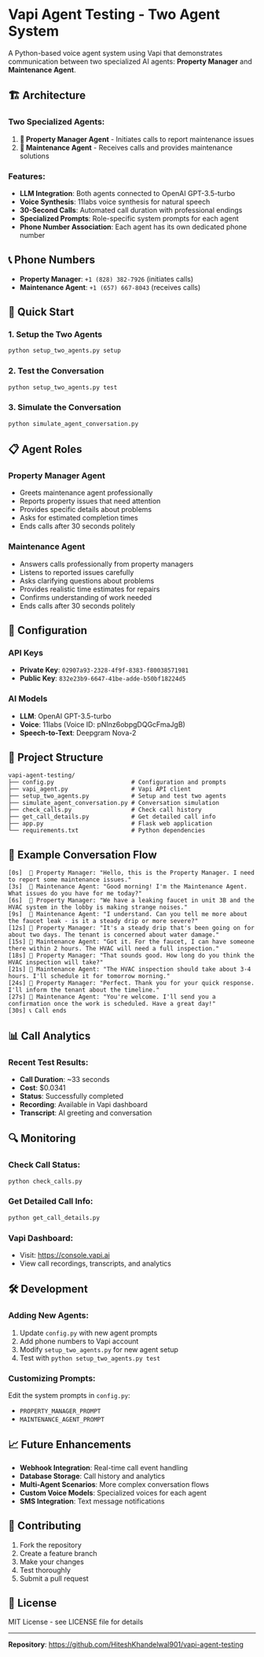 # Vapi Agent Testing - Two Agent System

A Python-based voice agent system using Vapi that demonstrates communication between two specialized AI agents: **Property Manager** and **Maintenance Agent**.

## 🏗️ Architecture

### **Two Specialized Agents:**
1. **👔 Property Manager Agent** - Initiates calls to report maintenance issues
2. **🔧 Maintenance Agent** - Receives calls and provides maintenance solutions

### **Features:**
- **LLM Integration**: Both agents connected to OpenAI GPT-3.5-turbo
- **Voice Synthesis**: 11labs voice synthesis for natural speech
- **30-Second Calls**: Automated call duration with professional endings
- **Specialized Prompts**: Role-specific system prompts for each agent
- **Phone Number Association**: Each agent has its own dedicated phone number

## 📞 Phone Numbers

- **Property Manager**: `+1 (828) 382-7926` (initiates calls)
- **Maintenance Agent**: `+1 (657) 667-8043` (receives calls)

## 🚀 Quick Start

### 1. **Setup the Two Agents**
```bash
python setup_two_agents.py setup
```

### 2. **Test the Conversation**
```bash
python setup_two_agents.py test
```

### 3. **Simulate the Conversation**
```bash
python simulate_agent_conversation.py
```

## 📋 Agent Roles

### **Property Manager Agent**
- Greets maintenance agent professionally
- Reports property issues that need attention
- Provides specific details about problems
- Asks for estimated completion times
- Ends calls after 30 seconds politely

### **Maintenance Agent**
- Answers calls professionally from property managers
- Listens to reported issues carefully
- Asks clarifying questions about problems
- Provides realistic time estimates for repairs
- Confirms understanding of work needed
- Ends calls after 30 seconds politely

## 🔧 Configuration

### **API Keys**
- **Private Key**: `02907a93-2328-4f9f-8383-f80038571981`
- **Public Key**: `832e23b9-6647-41be-adde-b50bf18224d5`

### **AI Models**
- **LLM**: OpenAI GPT-3.5-turbo
- **Voice**: 11labs (Voice ID: pNInz6obpgDQGcFmaJgB)
- **Speech-to-Text**: Deepgram Nova-2

## 📁 Project Structure

```
vapi-agent-testing/
├── config.py                      # Configuration and prompts
├── vapi_agent.py                  # Vapi API client
├── setup_two_agents.py            # Setup and test two agents
├── simulate_agent_conversation.py # Conversation simulation
├── check_calls.py                 # Check call history
├── get_call_details.py            # Get detailed call info
├── app.py                         # Flask web application
└── requirements.txt               # Python dependencies
```

## 🎯 Example Conversation Flow

```
[0s]  👔 Property Manager: "Hello, this is the Property Manager. I need to report some maintenance issues."
[3s]  🔧 Maintenance Agent: "Good morning! I'm the Maintenance Agent. What issues do you have for me today?"
[6s]  👔 Property Manager: "We have a leaking faucet in unit 3B and the HVAC system in the lobby is making strange noises."
[9s]  🔧 Maintenance Agent: "I understand. Can you tell me more about the faucet leak - is it a steady drip or more severe?"
[12s] 👔 Property Manager: "It's a steady drip that's been going on for about two days. The tenant is concerned about water damage."
[15s] 🔧 Maintenance Agent: "Got it. For the faucet, I can have someone there within 2 hours. The HVAC will need a full inspection."
[18s] 👔 Property Manager: "That sounds good. How long do you think the HVAC inspection will take?"
[21s] 🔧 Maintenance Agent: "The HVAC inspection should take about 3-4 hours. I'll schedule it for tomorrow morning."
[24s] 👔 Property Manager: "Perfect. Thank you for your quick response. I'll inform the tenant about the timeline."
[27s] 🔧 Maintenance Agent: "You're welcome. I'll send you a confirmation once the work is scheduled. Have a great day!"
[30s] 📞 Call ends
```

## 📊 Call Analytics

### **Recent Test Results:**
- **Call Duration**: ~33 seconds
- **Cost**: $0.0341
- **Status**: Successfully completed
- **Recording**: Available in Vapi dashboard
- **Transcript**: AI greeting and conversation

## 🔍 Monitoring

### **Check Call Status:**
```bash
python check_calls.py
```

### **Get Detailed Call Info:**
```bash
python get_call_details.py
```

### **Vapi Dashboard:**
- Visit: https://console.vapi.ai
- View call recordings, transcripts, and analytics

## 🛠️ Development

### **Adding New Agents:**
1. Update `config.py` with new agent prompts
2. Add phone numbers to Vapi account
3. Modify `setup_two_agents.py` for new agent setup
4. Test with `python setup_two_agents.py test`

### **Customizing Prompts:**
Edit the system prompts in `config.py`:
- `PROPERTY_MANAGER_PROMPT`
- `MAINTENANCE_AGENT_PROMPT`

## 📈 Future Enhancements

- **Webhook Integration**: Real-time call event handling
- **Database Storage**: Call history and analytics
- **Multi-Agent Scenarios**: More complex conversation flows
- **Custom Voice Models**: Specialized voices for each agent
- **SMS Integration**: Text message notifications

## 🤝 Contributing

1. Fork the repository
2. Create a feature branch
3. Make your changes
4. Test thoroughly
5. Submit a pull request

## 📄 License

MIT License - see LICENSE file for details

---

**Repository**: https://github.com/HiteshKhandelwal901/vapi-agent-testing 